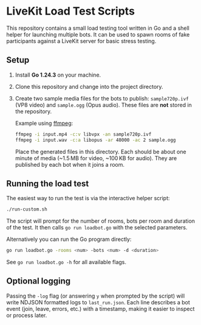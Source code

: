 # LiveKit Load Test Scripts

This repository contains a small load testing tool written in Go and a shell
helper for launching multiple bots. It can be used to spawn rooms of fake
participants against a LiveKit server for basic stress testing.

## Setup

1. Install **Go 1.24.3** on your machine.
2. Clone this repository and change into the project directory.
3. Create two sample media files for the bots to publish:
   `sample720p.ivf` (VP8 video) and `sample.ogg` (Opus audio). These files are
   **not** stored in the repository.

   Example using [ffmpeg](https://ffmpeg.org/):

   ```bash
   ffmpeg -i input.mp4 -c:v libvpx -an sample720p.ivf
   ffmpeg -i input.wav -c:a libopus -ar 48000 -ac 2 sample.ogg
   ```

   Place the generated files in this directory. Each should be about one minute
   of media (~1.5 MB for video, ~100 KB for audio). They are published by each
   bot when it joins a room.

## Running the load test

The easiest way to run the test is via the interactive helper script:

```bash
./run-custom.sh
```

The script will prompt for the number of rooms, bots per room and duration of
the test. It then calls `go run loadbot.go` with the selected parameters.

Alternatively you can run the Go program directly:

```bash
go run loadbot.go -rooms <num> -bots <num> -d <duration>
```

See `go run loadbot.go -h` for all available flags.

## Optional logging

Passing the `-log` flag (or answering `y` when prompted by the script) will
write NDJSON formatted logs to `last_run.json`. Each line describes a bot event
(join, leave, errors, etc.) with a timestamp, making it easier to inspect or
process later.
